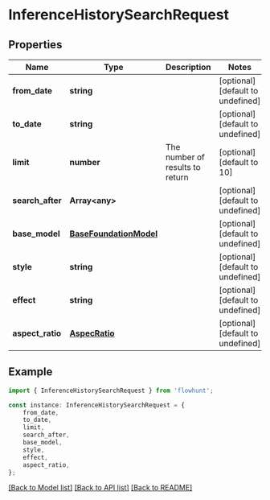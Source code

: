 # InferenceHistorySearchRequest


## Properties

Name | Type | Description | Notes
------------ | ------------- | ------------- | -------------
**from_date** | **string** |  | [optional] [default to undefined]
**to_date** | **string** |  | [optional] [default to undefined]
**limit** | **number** | The number of results to return | [optional] [default to 10]
**search_after** | **Array&lt;any&gt;** |  | [optional] [default to undefined]
**base_model** | [**BaseFoundationModel**](BaseFoundationModel.md) |  | [optional] [default to undefined]
**style** | **string** |  | [optional] [default to undefined]
**effect** | **string** |  | [optional] [default to undefined]
**aspect_ratio** | [**AspecRatio**](AspecRatio.md) |  | [optional] [default to undefined]

## Example

```typescript
import { InferenceHistorySearchRequest } from 'flowhunt';

const instance: InferenceHistorySearchRequest = {
    from_date,
    to_date,
    limit,
    search_after,
    base_model,
    style,
    effect,
    aspect_ratio,
};
```

[[Back to Model list]](../README.md#documentation-for-models) [[Back to API list]](../README.md#documentation-for-api-endpoints) [[Back to README]](../README.md)
